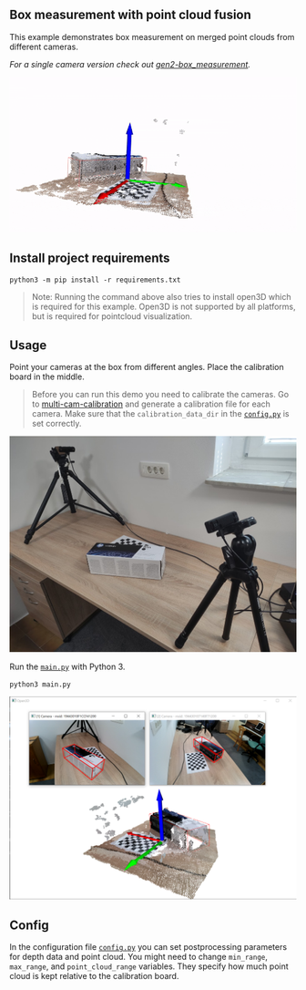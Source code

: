 ## Box measurement with point cloud fusion
This example demonstrates box measurement on merged point clouds from different cameras.

_For a single camera version check out [gen2-box_measurement](https://github.com/luxonis/depthai-experiments/tree/master/gen2-box_measurement)._

![demo](img/demo.gif)
## Install project requirements
```
python3 -m pip install -r requirements.txt
```
> Note: Running the command above also tries to install open3D which is required for this example. Open3D is not supported by all platforms, but is required for pointcloud visualization.

## Usage
Point your cameras at the box from different angles. Place the calibration board in the middle.
> Before you can run this demo you need to calibrate the cameras. Go to [multi-cam-calibration](../multi-cam-calibration) and generate a calibration file for each camera. Make sure that the `calibration_data_dir` in the [`config.py`](config.py) is set correctly.

![setup](img/setup.jpg)

Run the [`main.py`](main.py) with Python 3.
```
python3 main.py
```

![visualization](img/demo2.png)

## Config
In the configuration file [`config.py`](config.py) you can set postprocessing parameters for depth data and point cloud. You might need to change `min_range`, `max_range`, and `point_cloud_range` variables. They specify how much point cloud is kept relative to the calibration board.

